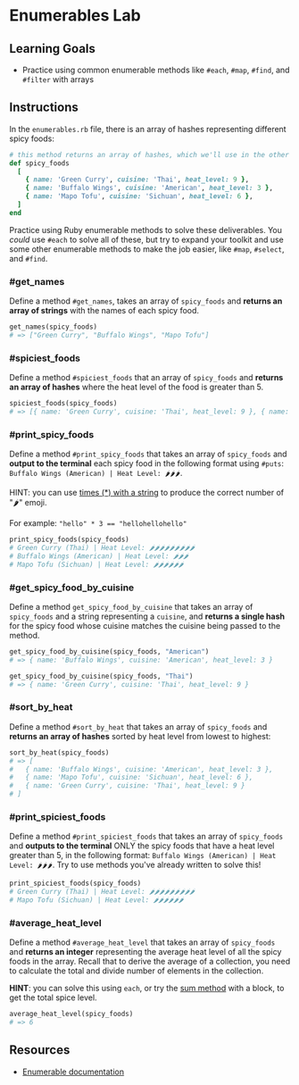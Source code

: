 # Enumerables Lab

## Learning Goals

- Practice using common enumerable methods like `#each`, `#map`, `#find`, and
  `#filter` with arrays

## Instructions

In the `enumerables.rb` file, there is an array of hashes representing different
spicy foods:

```rb
# this method returns an array of hashes, which we'll use in the other methods
def spicy_foods
  [
    { name: 'Green Curry', cuisine: 'Thai', heat_level: 9 },
    { name: 'Buffalo Wings', cuisine: 'American', heat_level: 3 },
    { name: 'Mapo Tofu', cuisine: 'Sichuan', heat_level: 6 },
  ]
end
```

Practice using Ruby enumerable methods to solve these deliverables. You _could_
use `#each` to solve all of these, but try to expand your toolkit and use some
other enumerable methods to make the job easier, like `#map`, `#select`, and
`#find`.

### #get_names

Define a method `#get_names`, takes an array of `spicy_foods` and **returns an
array of strings** with the names of each spicy food.


```rb
get_names(spicy_foods)
# => ["Green Curry", "Buffalo Wings", "Mapo Tofu"]
```

### #spiciest_foods

Define a method `#spiciest_foods` that an array of `spicy_foods` and **returns
an array of hashes** where the heat level of the food is greater than 5.

```rb
spiciest_foods(spicy_foods)
# => [{ name: 'Green Curry', cuisine: 'Thai', heat_level: 9 }, { name: 'Mapo Tofu', cuisine: 'Sichuan', heat_level: 6 }]
```

### #print_spicy_foods

Define a method `#print_spicy_foods` that takes an array of `spicy_foods` and
**output to the terminal** each spicy food in the following format using
`#puts`: `Buffalo Wings (American) | Heat Level: 🌶🌶🌶`.

HINT: you can use [times (\*) with a string][string times] to produce the
correct number of "🌶" emoji.

For example: `"hello" * 3 == "hellohellohello"`

```rb
print_spicy_foods(spicy_foods)
# Green Curry (Thai) | Heat Level: 🌶🌶🌶🌶🌶🌶🌶🌶🌶
# Buffalo Wings (American) | Heat Level: 🌶🌶🌶
# Mapo Tofu (Sichuan) | Heat Level: 🌶🌶🌶🌶🌶🌶
```

[string times]: https://ruby-doc.org/core-2.7.3/String.html#method-i-2A

### #get_spicy_food_by_cuisine

Define a method `get_spicy_food_by_cuisine` that takes an array of `spicy_foods`
and a string representing a `cuisine`, and **returns a single hash** for the
spicy food whose cuisine matches the cuisine being passed to the method.

```rb
get_spicy_food_by_cuisine(spicy_foods, "American")
# => { name: 'Buffalo Wings', cuisine: 'American', heat_level: 3 }

get_spicy_food_by_cuisine(spicy_foods, "Thai")
# => { name: 'Green Curry', cuisine: 'Thai', heat_level: 9 }
```

### #sort_by_heat

Define a method `#sort_by_heat` that takes an array of `spicy_foods` and
**returns an array of hashes** sorted by heat level from lowest to highest:

```rb
sort_by_heat(spicy_foods)
# => [
#   { name: 'Buffalo Wings', cuisine: 'American', heat_level: 3 },
#   { name: 'Mapo Tofu', cuisine: 'Sichuan', heat_level: 6 },
#   { name: 'Green Curry', cuisine: 'Thai', heat_level: 9 }
# ]
```

### #print_spiciest_foods

Define a method `#print_spiciest_foods` that takes an array of `spicy_foods` and
**outputs to the terminal** ONLY the spicy foods that have a heat level greater
than 5, in the following format:
`Buffalo Wings (American) | Heat Level: 🌶🌶🌶`. Try to use methods you've
already written to solve this!

```rb
print_spiciest_foods(spicy_foods)
# Green Curry (Thai) | Heat Level: 🌶🌶🌶🌶🌶🌶🌶🌶🌶
# Mapo Tofu (Sichuan) | Heat Level: 🌶🌶🌶🌶🌶🌶
```

### #average_heat_level

Define a method `#average_heat_level` that takes an array of `spicy_foods` and
**returns an integer** representing the average heat level of all the spicy
foods in the array. Recall that to derive the average of a collection, you need
to calculate the total and divide number of elements in the collection.

**HINT**: you can solve this using `each`, or try the [sum method][] with a
block, to get the total spice level.

```rb
average_heat_level(spicy_foods)
# => 6
```

## Resources

- [Enumerable documentation][ruby docs enumerable]

[ruby docs enumerable]: https://ruby-doc.org/core-2.7.3/Enumerable.html
[sum method]: https://ruby-doc.org/core-2.7.3/Enumerable.html#method-i-sum

